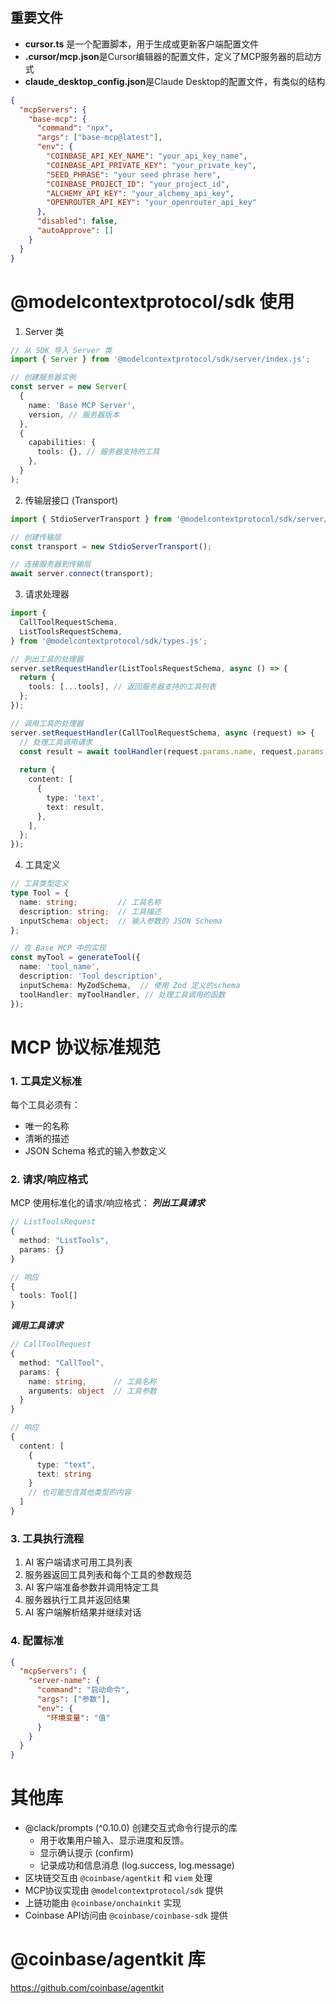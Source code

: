 

## 重要文件
- **cursor.ts** 是一个配置脚本，用于生成或更新客户端配置文件
- **.cursor/mcp.json**是Cursor编辑器的配置文件，定义了MCP服务器的启动方式
- **claude_desktop_config.json**是Claude Desktop的配置文件，有类似的结构

```json
{
  "mcpServers": {
    "base-mcp": {
      "command": "npx",
      "args": ["base-mcp@latest"],
      "env": {
        "COINBASE_API_KEY_NAME": "your_api_key_name",
        "COINBASE_API_PRIVATE_KEY": "your_private_key",
        "SEED_PHRASE": "your seed phrase here",
        "COINBASE_PROJECT_ID": "your_project_id",
        "ALCHEMY_API_KEY": "your_alchemy_api_key",
        "OPENROUTER_API_KEY": "your_openrouter_api_key"
      },
      "disabled": false,
      "autoApprove": []
    }
  }
}
```


# @modelcontextprotocol/sdk 使用
1.  Server 类
```TypeScript
// 从 SDK 导入 Server 类
import { Server } from '@modelcontextprotocol/sdk/server/index.js';

// 创建服务器实例
const server = new Server(
  {
    name: 'Base MCP Server',
    version, // 服务器版本
  },
  {
    capabilities: {
      tools: {}, // 服务器支持的工具
    },
  }
);
```
2. 传输层接口 (Transport)

```TypeScript
import { StdioServerTransport } from '@modelcontextprotocol/sdk/server/stdio.js';

// 创建传输层
const transport = new StdioServerTransport();

// 连接服务器到传输层
await server.connect(transport);
```
3. 请求处理器

```TypeScript
import {
  CallToolRequestSchema,
  ListToolsRequestSchema,
} from '@modelcontextprotocol/sdk/types.js';

// 列出工具的处理器
server.setRequestHandler(ListToolsRequestSchema, async () => {
  return {
    tools: [...tools], // 返回服务器支持的工具列表
  };
});

// 调用工具的处理器
server.setRequestHandler(CallToolRequestSchema, async (request) => {
  // 处理工具调用请求
  const result = await toolHandler(request.params.name, request.params.arguments);
  
  return {
    content: [
      {
        type: 'text',
        text: result,
      },
    ],
  };
});

```

4. 工具定义

```TypeScript
// 工具类型定义
type Tool = {
  name: string;         // 工具名称
  description: string;  // 工具描述
  inputSchema: object;  // 输入参数的 JSON Schema
};

// 在 Base MCP 中的实现
const myTool = generateTool({
  name: 'tool_name',
  description: 'Tool description',
  inputSchema: MyZodSchema,  // 使用 Zod 定义的schema
  toolHandler: myToolHandler, // 处理工具调用的函数
});
```

# MCP 协议标准规范

### 1. 工具定义标准
每个工具必须有：

- 唯一的名称
- 清晰的描述
- JSON Schema 格式的输入参数定义
### 2. 请求/响应格式
MCP 使用标准化的请求/响应格式：
***列出工具请求***
```TypeScript
// ListToolsRequest
{
  method: "ListTools",
  params: {}
}

// 响应
{
  tools: Tool[]
}
```

***调用工具请求***
```TypeScript
// CallToolRequest
{
  method: "CallTool",
  params: {
    name: string,      // 工具名称
    arguments: object  // 工具参数
  }
}

// 响应
{
  content: [
    {
      type: "text",
      text: string
    }
    // 也可能包含其他类型的内容
  ]
}
```
### 3. 工具执行流程
1. AI 客户端请求可用工具列表
2. 服务器返回工具列表和每个工具的参数规范
3. AI 客户端准备参数并调用特定工具
4. 服务器执行工具并返回结果
5. AI 客户端解析结果并继续对话

### 4. 配置标准
```JSON
{
  "mcpServers": {
    "server-name": {
      "command": "启动命令",
      "args": ["参数"],
      "env": {
        "环境变量": "值"
      }
    }
  }
}
```

# 其他库
- @clack/prompts (^0.10.0) 创建交互式命令行提示的库
    - 用于收集用户输入、显示进度和反馈。
    - 显示确认提示 (confirm)
    - 记录成功和信息消息 (log.success, log.message)
- 区块链交互由 `@coinbase/agentkit` 和 `viem` 处理
- MCP协议实现由 `@modelcontextprotocol/sdk` 提供
- 上链功能由 `@coinbase/onchainkit` 实现
- Coinbase API访问由 `@coinbase/coinbase-sdk` 提供


# @coinbase/agentkit 库

https://github.com/coinbase/agentkit